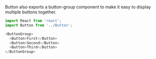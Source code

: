 Button also exports a button-group component to make it easy to display multiple buttons together.
```js
import React from 'react';
import Button from '../Button';

<ButtonGroup>
  <Button>First</Button>
  <Button>Second</Button>
  <Button>Third</Button>
</ButtonGroup>
```
